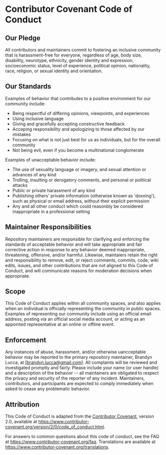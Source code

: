 
# Contributor Covenant Code of Conduct

## Our Pledge

All contributors and maintainers commit to fostering an inclusive community that is harassment-free for everyone, regardless of age,
body size, disability, neurotype, ethnicity, gender identity and expression, socioeconomic status, level of experience, political opinion, nationality, race, religion, or sexual identity and orientation. 

## Our Standards

Examples of behavior that contributes to a positive environment for our
community include:

* Being respectful of differing opinions, viewpoints, and experiences
* Using inclusive language 
* Giving and gracefully accepting constructive feedback
* Acceping responsibility and apologizing to those affected by our mistakes
* Focusing on what is not just best for us as individuals, but for the overall community
* Not being evil, even if you become a multinational conglomerate

Examples of unacceptable behavior include:

* The use of sexuality language or imagery, and sexual attention or advances of any kind
* Trolling, insulting or derogatory comments, and personal or political attacks
* Public or private harassment of any kind 
* Publishing others' private information (otherwise known as 'doxxing'), such as physical or email address, without their explicit permission
* Any and all other conduct which could reasonbly be considered inappropriate in a professional setting

## Maintainer Responsibilities

Repository maintainers are responsible for clarifying and enforcing the standards of acceptable behavior and will take appropriate and fair corrective action in response to any behavior deemed inappropriate, threatening, offensive, and/or harmful. Likewise, maintaiers retain the right and responsibility to remove, edit, or reject comments, commits, code, wiki edits, issues, and other contributions that are not aligned to this Code of Conduct, and will communicate reasons for moderation decisions when appropriate. 

## Scope

This Code of Conduct applies within all community spaces, and also applies when
an individual is officially representing the community in public spaces.
Examples of representing our community include using an official email address,
posting via an official social media account, or acting as an appointed
representative at an online or offline event.

## Enforcement

Any instances of abuse, harassment, and/or otherwise uancceptable behavior may be reported to the primary repository maintainer, Brandyn Lucca, at [brandyn.lucca@gmail.com]. All complaints will be reviewed and investigated promptly and fairly. Please include your name (or user handle) and a description of the behavior -- all maintainers are obligated to respect the privacy and security of the reporter of any incident. Maintainers, contributors, and participants are expected to comply immediately when asked to cease any problematic behavior. 

## Attribution

This Code of Conduct is adapted from the [Contributor Covenant][homepage],
version 2.0, available at
https://www.contributor-covenant.org/version/2/0/code_of_conduct.html.

[homepage]: https://www.contributor-covenant.org

For answers to common questions about this code of conduct, see the FAQ at
https://www.contributor-covenant.org/faq. Translations are available at
https://www.contributor-covenant.org/translations.
